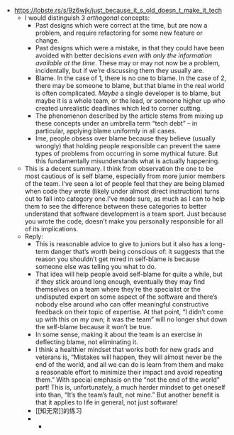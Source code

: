 - https://lobste.rs/s/9z6wjk/just_because_it_s_old_doesn_t_make_it_tech
	- I would distinguish 3 *orthogonal* concepts:
		- Past designs which were correct at the time, but are now a problem, and require refactoring for some new feature or change.
		- Past designs which were a mistake, in that they could have been avoided with better decisions *even with only the information available at the time*. These may or may not now be a problem, incidentally, but if we’re discussing them they usually are.
		- Blame. In the case of 1, there is no one to blame. In the case of 2, there may be someone to blame, but that blame in the real world is often complicated. *Maybe* a single developer is to blame, but maybe it is a whole team, or the lead, or someone higher up who created unrealistic deadlines which led to corner cutting.
		- The phenomenon described by the article stems from mixing up these concepts under an umbrella term “tech debt” – in particular, applying blame uniformly in all cases.
		- Ime, people obsess over blame because they believe (usually wrongly) that holding people responsible can prevent the same types of problems from occurring in some mythical future. But this fundamentally misunderstands what is actually happening.
	- This is a decent summary. I think from observation the one to be most cautious of is self blame, especially from more junior members of the team. I’ve seen a lot of people feel that they are being blamed when code they wrote (likely under almost direct instruction) turns out to fall into category one.I’ve made sure, as much as I can to help them to see the difference between these categories to better understand that software development is a team sport. Just because you wrote the code, doesn’t make you personally responsible for all of its implications.
	- Reply:
		- This is reasonable advice to give to juniors but it also has a long-term danger that’s worth being conscious of: it suggests that the reason you shouldn’t get mired in self-blame is because someone else was telling you what to do.
		- That idea will help people avoid self-blame for quite a while, but if they stick around long enough, eventually they may find themselves on a team where they’re the specialist or the undisputed expert on some aspect of the software and there’s nobody else around who can offer meaningful constructive feedback on their topic of expertise. At that point, “I didn’t come up with this on my own; it was the team” will no longer shut down the self-blame because it won’t be true.
		- In some sense, making it about the team is an exercise in deflecting blame, not eliminating it.
		- I think a healthier mindset that works both for new grads and veterans is, “Mistakes will happen, they will almost never be the end of the world, and all we can do is learn from them and make a reasonable effort to minimize their impact and avoid repeating them.” With special emphasis on the “not the end of the world” part! This is, unfortunately, a much harder mindset to get oneself into than, “It’s the team’s fault, not mine.” But another benefit is that it applies to life in general, not just software!
		- [[知无常]]的练习
		-
			-